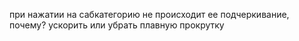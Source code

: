 при нажатии на сабкатегорию не происходит ее подчеркивание, почему?
ускорить или убрать плавную прокрутку
